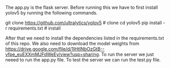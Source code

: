 The app.py is the flask server. Before running this we have to first install yolov5 by running the following commands.

git clone https://github.com/ultralytics/yolov5  # clone
cd yolov5
pip install -r requirements.txt  # install

After that we need to install the dependencies listed in the requirements.txt of this repo. We also need to download the model weights from https://drive.google.com/file/d/1IHtINbOzGtB--vfpe_euEXXmMJFdWeEy/view?usp=sharing. 
To run the server we just neeed to run the app.py file. To test the server we can run the test.py file.
